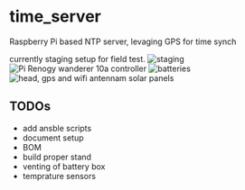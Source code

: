 # time_server

Raspberry Pi based NTP server, levaging GPS for time synch

currently staging setup for field test.
 ![staging](docs/img/staging.jpg?raw=true)
![Pi Renogy wanderer 10a controller](docs/img/pi-renogy.jpg?raw=true)
![batteries](docs/img/batteries.jpg?raw=true)
![head, gps and wifi antennam solar panels](docs/img/head.jpg?raw=true)

## TODOs

- add ansble scripts
- document setup
- BOM
- build proper stand
- venting of battery box
- temprature sensors

